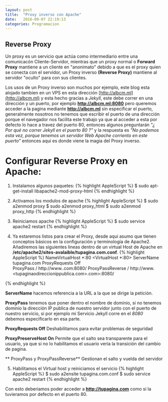 ```yaml
---
layout: post
title:  "Proxy inverso con Apache"
date:   2016-09-07 22:19:13
categories: Programacion
---
```


## Reverse Proxy

Un proxy es un servicio que actúa como intermediario entre una comunicacón Cliente-Servidor, mientras que un proxy normal o **Forward Proxy** mantiene a un cliente en "anonimato" debido a que es el proxy quien se conecta con el servidor, un Proxy inverso **(Reverse Proxy)** mantiene al servidor "oculto" para con sus clientes.

Los usos de un Proxy inverso son muchos por ejemplo, este blog esta alojado tambien en un VPS en esta dirección [http://albcm.ml](http://albcm.ml) y esta hecho gracias a *Jekyll*, este debe correr en una dirección y un puerto, por ejemplo **http://albcm.ml:8080** pero queremos acceder a la pagina mediante **http://albcm.ml**  sin especificar el puerto, generalmente nosotros no tenemos que escribir el puerto de una dirección porque el navegador nos facilita este trabajo ya que al acceder a esta por defecto lo hace a travez del puerto 80, entonces algunos preguntarán *"¿ Por qué no correr Jekyll en el puerto 80 ?"* y la respuesta es *"No podemos esta vez, porque tenemos un servidor Web Apache corriento en este puerto"* entonces aqui es donde viene la magia del Proxy inverso.

# Configurar Reverse Proxy en Apache:

1. Instalamos algunos paquetes:
{% highlight AppleScript %}
$ sudo apt-get-install libapache2-mod-proxy-html
{% endhighlight %}

2. Activamos los modulos de apache
{% highlight AppleScript %}
$ sudo a2enmod proxy
$ sudo a2enmod proxy_html 
$ sudo a2enmod proxy_http
{% endhighlight %}

3. Reiniciamos apache
{% highlight AppleScript %}
$ sudo service apache2 restart
{% endhighlight %}

4. Ya estaremos listos para crear el Proxy, desde aqui asumo que tienen conceptos básicos en la configuración y terminología de Apache2. Añadiremos las siguientes lineas dentro de un virtual Host de Apache en **/etc/apache2/sites-avalaible/tupagina.com.conf**.
{% highlight AppleScript %}
NameVirtualHost *:80
<VirtualHost *:80>
	ServerName tupagina.com
	ProxyRequests Off	
	ProxyPass / http://www.<tupaginaodireccionippublica>.com:8080/
	ProxyPassReverse / http://www.<tupaginaodireccionippublica.com>.com>:8080/
</VirtualHost>
{% endhighlight %}

**ServerName** hacemos referencia a la URL a la que se dirige la petición. 

**ProxyPass** tenemos que poner dentro el nombre de dominio, si no tenemos dominio la dirección IP publica de nuestro servidor junto con el puerto de nuestro servicio, si por ejemplo mi Servicio Jekyll corre en el *8080* debemos especificarlo en esa parte.

**ProxyRequests Off** Deshabilitamos para evitar problemas de seguridad

**ProxyPreserveHost On** Permite que el salto sea transparente para el usuario, ya que si no lo habilitamos el usuario veria la transición del cambio de pagina.

** ProxyPass y ProxyPassReverse** Gestionan el salto y vuelda del servidor

5. Habilitamos el Virtual host y reiniciamos el servicio
{% highlight AppleScript %}
$ sudo a2ensite tupagina.com.conf
$ sudo service apache2 restart
{% endhighlight %}


Con esto deberiamos poder acceder a **http://tupagina.com** como si la tuvieramos por defecto en el puerto 80.